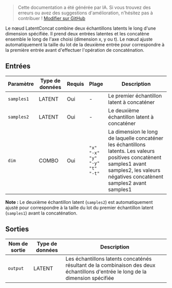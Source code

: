 > Cette documentation a été générée par IA. Si vous trouvez des erreurs ou avez des suggestions d'amélioration, n'hésitez pas à contribuer ! [Modifier sur GitHub](https://github.com/Comfy-Org/embedded-docs/blob/main/comfyui_embedded_docs/docs/LatentConcat/fr.md)

Le nœud LatentConcat combine deux échantillons latents le long d'une dimension spécifiée. Il prend deux entrées latentes et les concatène ensemble le long de l'axe choisi (dimension x, y ou t). Le nœud ajuste automatiquement la taille du lot de la deuxième entrée pour correspondre à la première entrée avant d'effectuer l'opération de concaténation.

## Entrées

| Paramètre | Type de données | Requis | Plage | Description |
|-----------|-----------|----------|-------|-------------|
| `samples1` | LATENT | Oui | - | Le premier échantillon latent à concaténer |
| `samples2` | LATENT | Oui | - | Le deuxième échantillon latent à concaténer |
| `dim` | COMBO | Oui | `"x"`<br>`"-x"`<br>`"y"`<br>`"-y"`<br>`"t"`<br>`"-t"` | La dimension le long de laquelle concaténer les échantillons latents. Les valeurs positives concatènent samples1 avant samples2, les valeurs négatives concatènent samples2 avant samples1 |

**Note :** Le deuxième échantillon latent (`samples2`) est automatiquement ajusté pour correspondre à la taille du lot du premier échantillon latent (`samples1`) avant la concaténation.

## Sorties

| Nom de sortie | Type de données | Description |
|-------------|-----------|-------------|
| `output` | LATENT | Les échantillons latents concaténés résultant de la combinaison des deux échantillons d'entrée le long de la dimension spécifiée |
